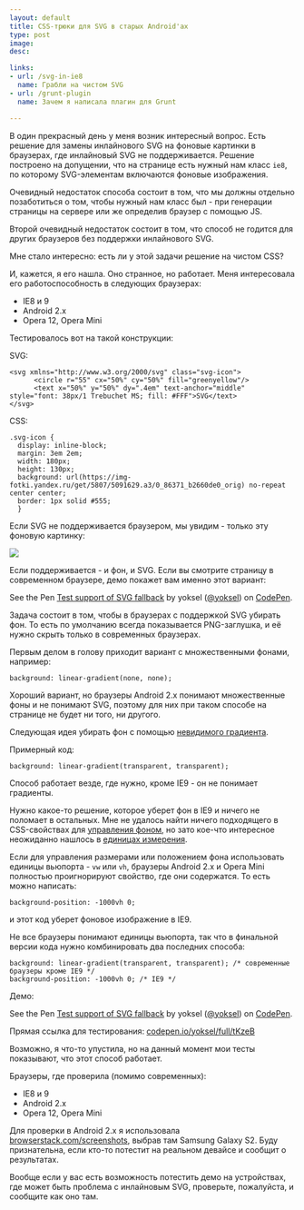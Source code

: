 ```yaml
---
layout: default
title: CSS-трюки для SVG в старых Android'ах
type: post
image:
desc:

links:
- url: /svg-in-ie8
  name: Грабли на чистом SVG
- url: /grunt-plugin
  name: Зачем я написала плагин для Grunt

---
```

В один прекрасный день у меня возник интересный вопрос. Есть решение для замены инлайнового SVG на фоновые картинки в браузерах, где инлайновый SVG не поддерживается. Решение построено на допущении, что на странице есть нужный нам класс <code>ie8</code>, по которому SVG-элементам включаются фоновые изображения.

Очевидный недостаток способа состоит в том, что мы должны  отдельно позаботиться о том, чтобы нужный нам класс был - при генерации страницы на сервере или же определив браузер с помощью JS.

<!-- Как вариант - определять возможности браузера с помощью modernizr, и полагаться на добавляемые им классы. -->

Второй очевидный недостаток состоит в том, что способ не годится для других браузеров без поддержки инлайнового SVG.

Мне стало интересно: есть ли у этой задачи решение на чистом CSS?<!--more-->

И, кажется, я его нашла. Оно странное, но работает. Меня интересовала его работоспособность в следующих браузерах:

* IE8 и 9
* Android 2.x
* Opera 12, Opera Mini

Тестировалось вот на такой конструкции:

 SVG:

<pre><code class="language-markup">&lt;svg xmlns="http://www.w3.org/2000/svg" class="svg-icon">
      &lt;circle r="55" cx="50%" cy="50%" fill="greenyellow"/>
      &lt;text x="50%" y="50%" dy=".4em" text-anchor="middle" style="font: 38px/1 Trebuchet MS; fill: #FFF">SVG&lt;/text>
&lt;/svg></code></pre>

CSS:

<pre><code class="language-css">.svg-icon {
  display: inline-block;
  margin: 3em 2em;
  width: 180px;
  height: 130px;
  background: url(https://img-fotki.yandex.ru/get/5807/5091629.a3/0_86371_b2660de0_orig) no-repeat center center;
  border: 1px solid #555;
  }</code></pre>

Если SVG не поддерживается браузером, мы увидим - только эту фоновую картинку:

<img src="https://img-fotki.yandex.ru/get/5807/5091629.a3/0_86371_b2660de0_orig"/>

Если поддерживается - и фон, и SVG. Если вы смотрите страницу в современном браузере, демо покажет вам именно этот вариант:

<p data-height="268" data-theme-id="4974" data-slug-hash="sbzEp" data-default-tab="result" data-user="yoksel" class='codepen'>See the Pen <a href='http://codepen.io/yoksel/pen/sbzEp/'>Test support of SVG fallback</a> by yoksel (<a href='http://codepen.io/yoksel'>@yoksel</a>) on <a href='http://codepen.io'>CodePen</a>.</p>
<script async src="//assets.codepen.io/assets/embed/ei.js"></script>

Задача состоит в том, чтобы в браузерах с поддержкой SVG убирать фон. То есть по умолчанию всегда показывается PNG-заглушка, и её нужно скрыть только в современных браузерах.

Первым делом в голову приходит вариант с множественными фонами, например:

<pre><code class="language-css">background: linear-gradient(none, none);</code></pre>

Хороший вариант, но браузеры Android 2.x понимают множественные фоны и не понимают SVG, поэтому для них при таком способе на странице не будет ни того, ни другого.

Следующая идея убирать фон с помощью <a href="http://pauginer.com/post/36614680636/invisible-gradient-technique">невидимого градиента</a>.

Примерный код:

<pre><code class="language-css">background: linear-gradient(transparent, transparent);</code></pre>

Способ работает везде, где нужно, кроме IE9 - он не понимает градиенты.

Нужно какое-то решение, которое уберет фон в IE9 и ничего не поломает в остальных. Мне не удалось найти ничего подходящего в CSS-свойствах для <a href="http://caniuse.com/#search=background">управления фоном</a>, но зато кое-что интересное неожиданно нашлось в <a href="http://caniuse.com/#search=viewport%20units">единицах измерения</a>.

Если для управления размерами или положением фона использовать единицы вьюпорта - <code>vw</code>  или <code>vh</code>, браузеры Android 2.x и Opera Mini полностью проигнорируют свойство, где они содержатся. То есть можно написать:

<pre><code class="language-css">background-position: -1000vh 0;</code></pre>

и этот код уберет фоновое изображение в IE9.

Не все браузеры понимают единицы вьюпорта, так что в финальной версии кода нужно комбинировать два последних способа:

<pre><code class="language-css">background: linear-gradient(transparent, transparent); /* современные браузеры кроме IE9 */
background-position: -1000vh 0; /* IE9 */</code></pre>

Демо:

<p data-height="268" data-theme-id="4974" data-slug-hash="tKzeB" data-default-tab="result" data-user="yoksel" class='codepen'>See the Pen <a href='http://codepen.io/yoksel/pen/tKzeB/'>Test support of SVG fallback</a> by yoksel (<a href='http://codepen.io/yoksel'>@yoksel</a>) on <a href='http://codepen.io'>CodePen</a>.</p>
<script async src="//assets.codepen.io/assets/embed/ei.js"></script>

Прямая ссылка для тестирования: <a href="http://codepen.io/yoksel/full/tKzeB">codepen.io/yoksel/full/tKzeB</a>

Возможно, я что-то упустила, но на данный момент мои тесты показывают, что этот способ работает.

Браузеры, где проверила (помимо современных):

* IE8 и 9
* Android 2.x
* Opera 12, Opera Mini

Для проверки в Android 2.x я использовала <a href="http://www.browserstack.com/screenshots">browserstack.com/screenshots</a>, выбрав там Samsung Galaxy S2. Буду признательна, если кто-то потестит на реальном девайсе и сообщит о результатах.

Вообще если у вас есть возможность потестить демо на устройствах, где может быть проблема с инлайновым SVG, проверьте, пожалуйста, и сообщите как оно там.









